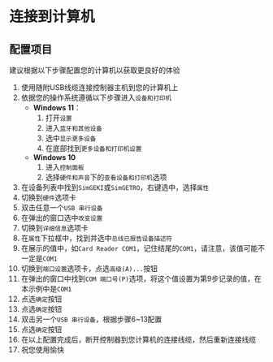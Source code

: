# 连接到计算机

## 配置项目

建议根据以下步骤配置您的计算机以获取更良好的体验

1. 使用随附USB线缆连接控制器主机到您的计算机上
2. 依据您的操作系统遵循以下步骤进入`设备和打印机`
   - **Windows 11**：
     1. 打开`设置`
     2. 进入`蓝牙和其他设备`
     3. 选中`显示更多设备`
     4. 在底部找到`更多设备和打印机设置`
   - **Windows 10**
     1. 进入`控制面板`
     2. 选择`硬件和声音`下的`查看设备和打印机`选项
3. 在设备列表中找到`SimGEKI`或`SimGETRO`，右键选中，选择`属性`
4. 切换到`硬件`选项卡
5. 双击任意一个`USB 串行设备`
6. 在弹出的窗口选中`改变设置`
7. 切换到`详细信息`选项卡
8. 在`属性`下拉框中，找到并选中`总线已报告设备描述符`
9. 在展示的值中，如`Card Reader COM1`，记住结尾的`COM1`，请注意，该值可能不一定是`COM1`
10. 切换到`端口设置`选项卡，点选`高级(A)...`按钮
11. 在弹出的窗口中找到`COM 端口号(P)`选项，将这个值设置为第9步记录的值，在本示例中是`COM1`
12. 点选`确定`按钮
13. 点选`确定`按钮
14. 双击另一个`USB 串行设备`，根据步骤6~13配置
15. 点选`确定`按钮
16. 在以上配置完成后，断开控制器到您计算机的连接线缆，然后重新连接线缆
17. 祝您使用愉快
